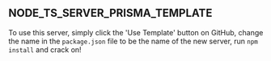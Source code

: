 ## NODE_TS_SERVER_PRISMA_TEMPLATE

To use this server, simply click the 'Use Template' button on GitHub, change the name in the `package.json` file to be the name of the new server, run `npm install` and crack on!

